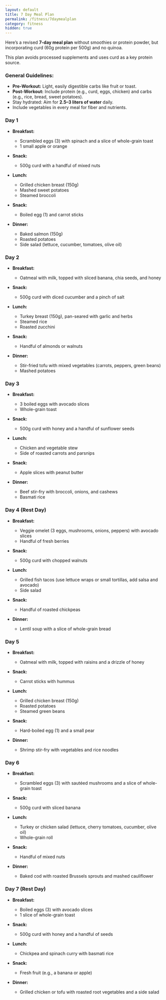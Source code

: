 ```yaml
---
layout: default
title: 7 Day Meal Plan
permalink: /fitness/7daymealplan
category: fitness
hidden: true
---
```


Here’s a revised **7-day meal plan** without smoothies or protein powder, but incorporating curd (60g protein per 500g) and no quinoa.

This plan avoids processed supplements and uses curd as a key protein source.



### **General Guidelines:**
- **Pre-Workout:** Light, easily digestible carbs like fruit or toast.
- **Post-Workout:** Include protein (e.g., curd, eggs, chicken) and carbs (e.g., rice, bread, sweet potatoes).
- Stay hydrated: Aim for **2.5–3 liters of water** daily.
- Include vegetables in every meal for fiber and nutrients.



### **Day 1**
- **Breakfast:**  
  - Scrambled eggs (3) with spinach and a slice of whole-grain toast  
  - 1 small apple or orange  

- **Snack:**  
  - 500g curd with a handful of mixed nuts  

- **Lunch:**  
  - Grilled chicken breast (150g)  
  - Mashed sweet potatoes  
  - Steamed broccoli  

- **Snack:**  
  - Boiled egg (1) and carrot sticks  

- **Dinner:**  
  - Baked salmon (150g)  
  - Roasted potatoes  
  - Side salad (lettuce, cucumber, tomatoes, olive oil)



### **Day 2**
- **Breakfast:**  
  - Oatmeal with milk, topped with sliced banana, chia seeds, and honey  

- **Snack:**  
  - 500g curd with diced cucumber and a pinch of salt  

- **Lunch:**  
  - Turkey breast (150g), pan-seared with garlic and herbs  
  - Steamed rice  
  - Roasted zucchini  

- **Snack:**  
  - Handful of almonds or walnuts  

- **Dinner:**  
  - Stir-fried tofu with mixed vegetables (carrots, peppers, green beans)  
  - Mashed potatoes  



### **Day 3**
- **Breakfast:**  
  - 3 boiled eggs with avocado slices  
  - Whole-grain toast  

- **Snack:**  
  - 500g curd with honey and a handful of sunflower seeds  

- **Lunch:**  
  - Chicken and vegetable stew  
  - Side of roasted carrots and parsnips  

- **Snack:**  
  - Apple slices with peanut butter  

- **Dinner:**  
  - Beef stir-fry with broccoli, onions, and cashews  
  - Basmati rice  



### **Day 4 (Rest Day)**
- **Breakfast:**  
  - Veggie omelet (3 eggs, mushrooms, onions, peppers) with avocado slices  
  - Handful of fresh berries  

- **Snack:**  
  - 500g curd with chopped walnuts  

- **Lunch:**  
  - Grilled fish tacos (use lettuce wraps or small tortillas, add salsa and avocado)  
  - Side salad  

- **Snack:**  
  - Handful of roasted chickpeas  

- **Dinner:**  
  - Lentil soup with a slice of whole-grain bread  



### **Day 5**
- **Breakfast:**  
  - Oatmeal with milk, topped with raisins and a drizzle of honey  

- **Snack:**  
  - Carrot sticks with hummus  

- **Lunch:**  
  - Grilled chicken breast (150g)  
  - Roasted potatoes  
  - Steamed green beans  

- **Snack:**  
  - Hard-boiled egg (1) and a small pear  

- **Dinner:**  
  - Shrimp stir-fry with vegetables and rice noodles  



### **Day 6**
- **Breakfast:**  
  - Scrambled eggs (3) with sautéed mushrooms and a slice of whole-grain toast  

- **Snack:**  
  - 500g curd with sliced banana  

- **Lunch:**  
  - Turkey or chicken salad (lettuce, cherry tomatoes, cucumber, olive oil)  
  - Whole-grain roll  

- **Snack:**  
  - Handful of mixed nuts  

- **Dinner:**  
  - Baked cod with roasted Brussels sprouts and mashed cauliflower  



### **Day 7 (Rest Day)**
- **Breakfast:**  
  - Boiled eggs (3) with avocado slices  
  - 1 slice of whole-grain toast  

- **Snack:**  
  - 500g curd with honey and a handful of seeds  

- **Lunch:**  
  - Chickpea and spinach curry with basmati rice  

- **Snack:**  
  - Fresh fruit (e.g., a banana or apple)  

- **Dinner:**  
  - Grilled chicken or tofu with roasted root vegetables and a side salad  
